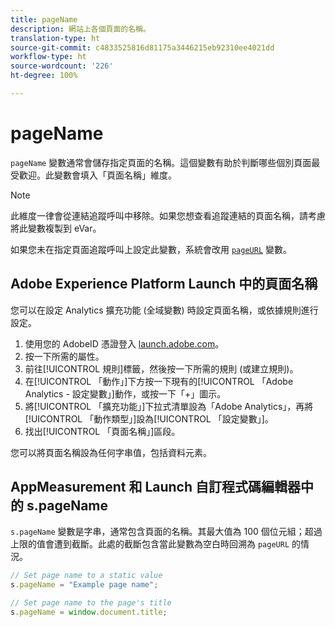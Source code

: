```yaml
---
title: pageName
description: 網站上各個頁面的名稱。
translation-type: ht
source-git-commit: c4833525816d81175a3446215eb92310ee4021dd
workflow-type: ht
source-wordcount: '226'
ht-degree: 100%

---
```



# pageName

`pageName` 變數通常會儲存指定頁面的名稱。這個變數有助於判斷哪些個別頁面最受歡迎。此變數會填入「頁面名稱」維度。

>[!NOTE]
>
>此維度一律會從連結追蹤呼叫中移除。如果您想查看追蹤連結的頁面名稱，請考慮將此變數複製到 eVar。

如果您未在指定頁面追蹤呼叫上設定此變數，系統會改用 [`pageURL`](pageurl.md) 變數。

## Adobe Experience Platform Launch 中的頁面名稱

您可以在設定 Analytics 擴充功能 (全域變數) 時設定頁面名稱，或依據規則進行設定。

1. 使用您的 AdobeID 憑證登入 [launch.adobe.com](https://launch.adobe.com)。
2. 按一下所需的屬性。
3. 前往[!UICONTROL 規則]標籤，然後按一下所需的規則 (或建立規則)。
4. 在[!UICONTROL 「動作」]下方按一下現有的[!UICONTROL 「Adobe Analytics - 設定變數」]動作，或按一下「+」圖示。
5. 將[!UICONTROL 「擴充功能」]下拉式清單設為「Adobe Analytics」，再將[!UICONTROL 「動作類型」]設為[!UICONTROL 「設定變數」]。
6. 找出[!UICONTROL 「頁面名稱」]區段。

您可以將頁面名稱設為任何字串值，包括資料元素。

## AppMeasurement 和 Launch 自訂程式碼編輯器中的 s.pageName

`s.pageName` 變數是字串，通常包含頁面的名稱。其最大值為 100 個位元組；超過上限的值會遭到截斷。此處的截斷包含當此變數為空白時回溯為 `pageURL` 的情況。

```js
// Set page name to a static value
s.pageName = "Example page name";

// Set page name to the page's title
s.pageName = window.document.title;
```
